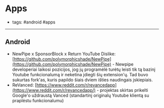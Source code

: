 # Apps

* tags: #android #apps

***

## Android

* NewPipe x SponsorBlock x Return YouTube Dislike: [https://github.com/polymorphicshade/NewPipe](https://github.com/polymorphicshade/NewPipe) - Newpipe developeriai laikosi pozicijos, jog jų programėlė turėtų leisti tik tą bazinį Youtube funkcionalumą ir neketina įdiegti šių extension'ų. Tad buvo sukurtas fork'as, kuris papildo šiais dviem išties naudingais įskiepiais.
* ReVanced: [https://www.reddit.com/r/revancedapp](https://www.reddit.com/r/revancedapp/) - projektas skirtas prikelti Google'o uždraustą Vanced (standartinį originalų Youtube klientą su praplėstu funkcionalumu)

